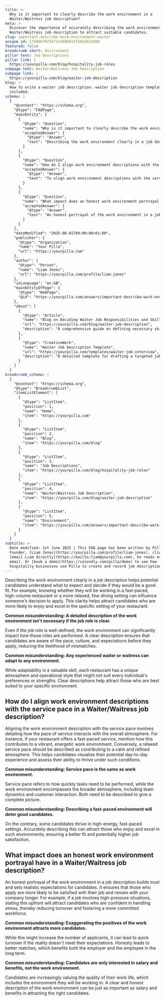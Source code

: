 ```yaml
---
title: >-
  Why is it important to clearly describe the work environment in a
  Waiter/Waitress job description?
meta: >
  Discover the importance of accurately describing the work environment in a
  Waiter/Waitress job description to attract suitable candidates.
slug: important-describe-work-environment-waiter
unique id: 1748867975471x988681475016622000
featured: false
breadcrumb short: Environment
pillar text: Job Descriptions
pillar link: |
  https://yourpilla.com/blog/hospitality-job-roles
subpage text: Waiter/Waitress Job Description
subpage link: |
  https://yourpilla.com/blog/waiter-job-description
blog: >
  How to write a waiter job description: waiter job description template
  included.
schema: |
  {
    "@context": "https://schema.org",
    "@type": "FAQPage",
    "mainEntity": [
      {
        "@type": "Question",
        "name": "Why is it important to clearly describe the work environment in a Waiter/Waitress job description?",
        "acceptedAnswer": {
          "@type": "Answer",
          "text": "Describing the work environment clearly in a job description is crucial as it helps potential candidates understand what to expect and decide if they are a good fit for the role. This clarity attracts candidates who are more likely to enjoy and excel in the specific setting of your restaurant, thereby reducing mismatches and enhancing job satisfaction."
        }
      },
      {
        "@type": "Question",
        "name": "How do I align work environment descriptions with the service pace in a Waiter/Waitress job description?",
        "acceptedAnswer": {
          "@type": "Answer",
          "text": "To align work environment descriptions with the service pace, specify how the pace of service contributes to the overall atmosphere of the restaurant. Mentioning this allows candidates to visualize their potential day-to-day experiences, making it easier to assess their compatibility with the role."
        }
      },
      {
        "@type": "Question",
        "name": "What impact does an honest work environment portrayal have in a Waiter/Waitress job description?",
        "acceptedAnswer": {
          "@type": "Answer",
          "text": "An honest portrayal of the work environment in a job description builds trust and sets realistic expectations, leading to more satisfied and committed employees. It ensures that those who apply are prepared for the reality of the role, reducing turnover and fostering a more stable workforce."
        }
      }
    ],
    "dateModified": "2025-06-01T09:00:00+01:00",
    "publisher": {
      "@type": "Organization",
      "name": "Your Pilla",
      "url": "https://yourpilla.com"
    },
    "author": {
      "@type": "Person",
      "name": "Liam Jones",
      "url": "https://yourpilla.com/profile/liam-jones"
    },
    "inLanguage": "en-GB",
    "mainEntityOfPage": {
      "@type": "WebPage",
      "@id": "https://yourpilla.com/answers/important-describe-work-environment-waiter"
    },
    "about": [
      {
        "@type": "Article",
        "name": "Blog on Deciding Waiter Job Responsibilities and Skills",
        "url": "https://yourpilla.com/blog/waiter-job-description",
        "description": "A comprehensive guide on defining necessary skills and responsibilities for a Waiter, aiding in creating precise job descriptions."
      },
      {
        "@type": "CreativeWork",
        "name": "Waiter Job Description Template",
        "url": "https://yourpilla.com/templates/waiter-job-interview",
        "description": "A detailed template for drafting a targeted job description for waitstaff roles, helping employers attract suitable candidates."
      }
    ]
  }
breadcrumb_schema: |
  {
    "@context": "https://schema.org",
    "@type": "BreadcrumbList",
    "itemListElement": [
      {
        "@type": "ListItem",
        "position": 1,
        "name": "Home",
        "item": "https://yourpilla.com"
      },
      {
        "@type": "ListItem",
        "position": 2,
        "name": "Blog",
        "item": "https://yourpilla.com/blog"
      },
      {
        "@type": "ListItem",
        "position": 3,
        "name": "Job Descriptions",
        "item": "https://yourpilla.com/blog/hospitality-job-roles"
      },
      {
        "@type": "ListItem",
        "position": 4,
        "name": "Waiter/Waitress Job Description",
        "item": "https://yourpilla.com/blog/waiter-job-description"
      },
      {
        "@type": "ListItem",
        "position": 5,
        "name": "Environment",
        "item": "https://yourpilla.com/answers/important-describe-work-environment-waiter"
      }
    ]
  }
subtitle: >-
  Date modified: 1st June 2025 | This FAQ page has been written by Pilla
  Founder, [Liam Jones](https://yourpilla.com/profile/liam-jones), click to
  [email Liam directly](https://mailto:liam@yourpilla.com), he reads every
  email. Or [book a demo](https://calendly.com/pilla/demo) to see how
  hospitality businesses use Pilla to create and record job descriptions.
---
```

Describing the work environment clearly in a job description helps potential candidates understand what to expect and decide if they would be a good fit. For example, knowing whether they will be working in a fast-paced, high-volume restaurant or a more relaxed, fine dining setting can influence someone's decision to apply. This clarity helps attract candidates who are more likely to enjoy and excel in the specific setting of your restaurant.

**Common misunderstanding: A detailed description of the work environment isn't necessary if the job role is clear.**

Even if the job role is well-defined, the work environment can significantly impact how those roles are performed. A clear description ensures that candidates are aware of the pace, culture, and expectations before they apply, reducing the likelihood of mismatches.

**Common misunderstanding: Any experienced waiter or waitress can adapt to any environment.**

While adaptability is a valuable skill, each restaurant has a unique atmosphere and operational style that might not suit every individual's preferences or strengths. Clear descriptions help attract those who are best suited to your specific environment.

## How do I align work environment descriptions with the service pace in a Waiter/Waitress job description?

Aligning the work environment description with the service pace involves detailing how the pace of service interacts with the overall atmosphere. For instance, if your restaurant offers a fast-paced service, mention how this contributes to a vibrant, energetic work environment. Conversely, a relaxed service pace should be described as contributing to a calm and refined atmosphere. This helps candidates visualize their potential day-to-day experience and assess their ability to thrive under such conditions.

**Common misunderstanding: Service pace is the same as work environment.**

Service pace refers to how quickly tasks need to be performed, while the work environment encompasses the broader atmosphere, including team dynamics and customer interaction. Both need to be described to give a complete picture.

**Common misunderstanding: Describing a fast-paced environment will deter good candidates.**

On the contrary, some candidates thrive in high-energy, fast-paced settings. Accurately describing this can attract those who enjoy and excel in such environments, ensuring a better fit and potentially higher job satisfaction.

## What impact does an honest work environment portrayal have in a Waiter/Waitress job description?

An honest portrayal of the work environment in a job description builds trust and sets realistic expectations for candidates. It ensures that those who apply are more likely to be satisfied with their job and remain with your company longer. For example, if a job involves high-pressure situations, stating this upfront will attract candidates who are confident in handling stress, thereby reducing turnover and fostering a more committed workforce.

**Common misunderstanding: Exaggerating the positives of the work environment attracts more candidates.**

While this might increase the number of applicants, it can lead to quick turnover if the reality doesn't meet their expectations. Honesty leads to better matches, which benefits both the employer and the employee in the long term.

**Common misunderstanding: Candidates are only interested in salary and benefits, not the work environment.**

Candidates are increasingly valuing the quality of their work life, which includes the environment they will be working in. A clear and honest description of the work environment can be just as important as salary and benefits in attracting the right candidates.
